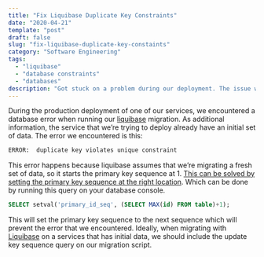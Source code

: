```yaml
---
title: "Fix Liquibase Duplicate Key Constraints"
date: "2020-04-21"
template: "post"
draft: false
slug: "fix-liquibase-duplicate-key-constaints"
category: "Software Engineering"
tags:
  - "liquibase"
  - "database constraints"
  - "databases"
description: "Got stuck on a problem during our deployment. The issue was about the database constraint exception that was raised by the Database (Postgre) - duplicate key constraint. This article will discuss how we solved the issue."
---
```


During the production deployment of one of our services, we encountered a database error when running our [liquibase](https://www.liquibase.org/) migration. As additional information, the service that we’re trying to deploy already have an initial set of data. The error we encountered is this:

```bash
ERROR:  duplicate key violates unique constraint
```

This error happens because liquibase assumes that we’re migrating a fresh set of data, so it starts the primary key sequence at 1. [This can be solved by setting the primary key sequence at the right location](https://stackoverflow.com/a/21639138). Which can be done by running this query on your database console.

```sql
SELECT setval('primary_id_seq', (SELECT MAX(id) FROM table)+1);
```

This will set the primary key sequence to the next sequence which will prevent the error that we encountered. Ideally, when migrating with [Liquibase](https://www.liquibase.org/) on a services that has initial data, we should include the update key sequence query on our migration script.